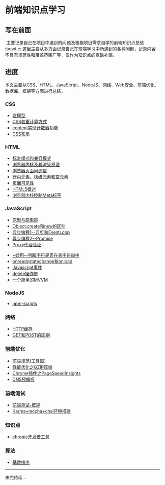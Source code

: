 # 前端知识点学习

## 写在前面
  主要记录自己在项目中遇到的问题及根据项目需求自学的前端知识点总结 :bowtie:
  这里主要从多方面记录自己在前端学习中所遇到的各种问题，记录内容不具有规范性和覆盖范围广等，仅作为知识点的查缺补漏。

## 进度
  本文主要从CSS、HTML、JavaScript、NodeJS、网络、Web安全、前端优化、数据库、框架等方面进行总结。

### CSS
  * [盒模型](./CSS/盒模型.md)
  * [CSS权重计算方式](./CSS/CSS权重计算方式.md)
  * [content实现计数器功能](./CSS/深入理解content计数器.md)
  * [CSS布局](./CSS/布局.md)

### HTML
  * [标准模式和兼容模式](./HTML/标准模式与兼容模式.md)
  * [浏览器内核及其渲染原理](./HTML/浏览器内核.md)
  * [浏览器页面间通信](./HTML/浏览器页面间通信.md)
  * [行内元素，块级元素和空元素](./HTML/行内元素，块级元素和空元素.md)
  * [页面可见性](./HTML/页面可见性.md)
  * [HTML5概述](./HTML/HTML5.md)
  * [浏览器内核控制Meta标签](./HTML/控制浏览器内核meta标签.md)


### JavaScript
  * [原型与原型链](./JavaScript/语法/原型与原型链.md)
  * [Object.create和new的区别](./JavaScript/语法/create和new的区别.md)
  * [异步编程1--异步和EventLoop](./JavaScript/ES6/异步编程/1异步和EventLoop.md)
  * [异步编程2--Promise](./JavaScript/ES6/异步编程/2Promise.md)
  * [Proxy代理验证](./JavaScript/ES6/Proxy代理验证.md)
  <!-- * [异步编程3--异步和EventLoop](./JavaScript/异步编程/3Generator.md)
  * [异步编程4--异步和EventLoop](./JavaScript/异步编程/4async.md) -->
  * [~妙用--判断字符是否在某字符串中](./JavaScript/~妙用--判断字符是否在某字符串中.md)
  * [onreadystatechange和onload](./JavaScript/onreadystatechange和onload.md)
  * [Javascript事件](./JavaScript/Javascript事件.md)
  * [delete操作符](./JavaScript/Javascript的delete操作符.md)
  * [一个简单的MVVM](./JavaScript/MVVM/README.md)

### NodeJS
  * [npm-scripts](./NodeJS/npm/npm-scripts.md)

### 网络
  * [HTTP缓存](./网络/HTTP缓存.md)
  * [GET和POST的区别](./网络/GET和POST的区别.md)

### 前端优化
  * [前端规范(工具篇)](./前端优化/前端规范（工具）.md)
  * [性能优化之GZIP压缩](./前端优化/gzip压缩工作原理.md)
  * [Chrome插件之PageSpeedInsights](./前端优化/PageSpeedInsights.md)
  * [DNS预解析](./前端优化/DNS预解析.md)

### 前端测试
  * [前端测试-概述](./测试/前端测试-概述.md)
  * [Karma+mocha+chai环境搭建](./测试/Karma+mocha+chai环境搭建.md)

### 知识点
  * [chrome开发者工具](../知识点/chrome开发者工具.md)

### 算法
  * [基数排序](../算法/基数排序.md)

*******************

未完待续...
